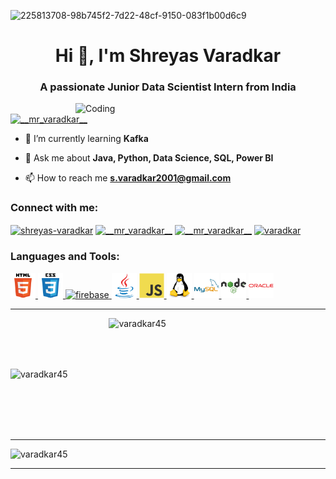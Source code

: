 
<!--
**Varadkar45/Varadkar45** is a ✨ _special_ ✨ repository because its `README.md` (this file) appears on your GitHub profile.

Here are some ideas to get you started:

- 🔭 I’m currently working on ...
- 🌱 I’m currently learning ...
- 👯 I’m looking to collaborate on ...
- 🤔 I’m looking for help with ...
- 💬 Ask me about ...
- 📫 How to reach me: ...
- 😄 Pronouns: ...
- ⚡ Fun fact: ...
-->
![225813708-98b745f2-7d22-48cf-9150-083f1b00d6c9](https://github.com/KaranP666/KaranP666/assets/83541879/ec7a0c4a-3386-4c8a-b98b-810fc31b9fc7)

<h1 align="center">Hi 👋, I'm Shreyas Varadkar</h1>
<h3 align="center">A passionate Junior Data Scientist Intern from India</h3>
<img align="right" alt="Coding" width="400" src="https://miro.medium.com/freeze/max/680/1*IRGHmiGsa16stedQvIaZfw.gif">

<p align="left"> <a href="https://linkedin.com/in/shreyas-varadkar" target="blank"><img src="https://img.shields.io/twitter/follow/__mr_varadkar__?logo=linkedin&style=for-the-badge" alt="__mr_varadkar__" /></a> </p>

- 🌱 I’m currently learning **Kafka**

- 💬 Ask me about **Java, Python, Data Science, SQL, Power BI**

- 📫 How to reach me **s.varadkar2001@gmail.com**

<h3 align="left">Connect with me:</h3>
<p align="left">

<a href="https://linkedin.com/in/shreyas-varadkar" target="blank"><img align="center" src="https://raw.githubusercontent.com/rahuldkjain/github-profile-readme-generator/master/src/images/icons/Social/linked-in-alt.svg" alt="shreyas-varadkar" height="30" width="40" /></a>
<a href="https://instagram.com/__mr_varadkar__" target="blank"><img align="center" src="https://raw.githubusercontent.com/rahuldkjain/github-profile-readme-generator/master/src/images/icons/Social/instagram.svg" alt="__mr_varadkar__" height="30" width="40" /></a>
<a href="https://twitter.com/__mr_varadkar__" target="blank"><img align="center" src="https://raw.githubusercontent.com/rahuldkjain/github-profile-readme-generator/master/src/images/icons/Social/twitter.svg" alt="__mr_varadkar__" height="30" width="40" /></a>
<a href="https://www.leetcode.com/varadkar" target="blank"><img align="center" src="https://raw.githubusercontent.com/rahuldkjain/github-profile-readme-generator/master/src/images/icons/Social/leet-code.svg" alt="varadkar" height="30" width="40" /></a>
</p>

<h3 align="left">Languages and Tools:</h3>
<p align="left"> <a href="https://www.w3.org/html/" target="_blank" rel="noreferrer"> <img src="https://raw.githubusercontent.com/devicons/devicon/master/icons/html5/html5-original-wordmark.svg" alt="html5" width="40" height="40"/> </a> <a href="https://www.w3schools.com/css/" target="_blank" rel="noreferrer"> <img src="https://raw.githubusercontent.com/devicons/devicon/master/icons/css3/css3-original-wordmark.svg" alt="css3" width="40" height="40"/> </a> <a href="https://firebase.google.com/" target="_blank" rel="noreferrer"> <img src="https://www.vectorlogo.zone/logos/firebase/firebase-icon.svg" alt="firebase" width="40" height="40"/> </a>  <a href="https://www.java.com" target="_blank" rel="noreferrer"> <img src="https://raw.githubusercontent.com/devicons/devicon/master/icons/java/java-original.svg" alt="java" width="40" height="40"/> </a> <a href="https://developer.mozilla.org/en-US/docs/Web/JavaScript" target="_blank" rel="noreferrer"> <img src="https://raw.githubusercontent.com/devicons/devicon/master/icons/javascript/javascript-original.svg" alt="javascript" width="40" height="40"/> </a> <a href="https://www.linux.org/" target="_blank" rel="noreferrer"> <img src="https://raw.githubusercontent.com/devicons/devicon/master/icons/linux/linux-original.svg" alt="linux" width="40" height="40"/> </a> <a href="https://www.mysql.com/" target="_blank" rel="noreferrer"> <img src="https://raw.githubusercontent.com/devicons/devicon/master/icons/mysql/mysql-original-wordmark.svg" alt="mysql" width="40" height="40"/> </a> <a href="https://nodejs.org" target="_blank" rel="noreferrer"> <img src="https://raw.githubusercontent.com/devicons/devicon/master/icons/nodejs/nodejs-original-wordmark.svg" alt="nodejs" width="40" height="40"/> </a> <a href="https://www.oracle.com/" target="_blank" rel="noreferrer"> <img src="https://raw.githubusercontent.com/devicons/devicon/master/icons/oracle/oracle-original.svg" alt="oracle" width="40" height="40"/> </a> </p>

---

<div style="display: flex; justify-content: space-between; align-items: center;">
  <img style="width: 40%" src="https://github-readme-stats.vercel.app/api/top-langs?username=zalabhavy&show_icons=true&locale=en&layout=compact&theme=radical&line_height=27" alt="varadkar45" />
  <img style="width: 444px; height:180px"; src="https://github-readme-stats.vercel.app/api?username=varadkar45&show_icons=true&theme=radical&line_height=27" alt="varadkar45" />
</div>



---

<p align="center">
  <p><img width="1800" height="220" src="https://github-readme-streak-stats.herokuapp.com/?user=varadkar45&show_icons=true&theme=radical" alt="varadkar45" /></p>
</p>

---
